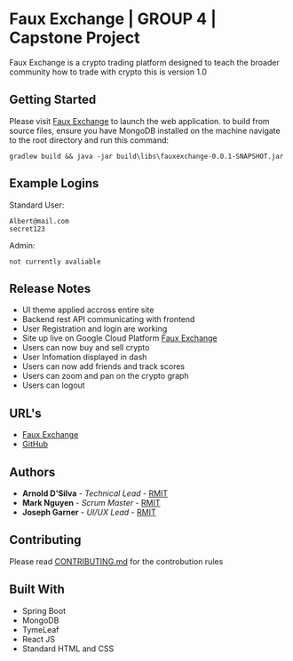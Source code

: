 # Faux Exchange | GROUP 4 | Capstone Project
Faux Exchange is a crypto trading platform designed to teach the broader community how to trade with crypto
this is version 1.0

## Getting Started
Please visit [Faux Exchange](http://fauxexchange.tk) to launch the web application.
to build from source files, ensure you have MongoDB installed on the machine
navigate to the root directory and run this command:
```
gradlew build && java -jar build\libs\fauxexchange-0.0.1-SNAPSHOT.jar
```

## Example Logins
Standard User: 
```
Albert@mail.com
secret123
```
Admin: 
```
not currently avaliable
```

## Release Notes
* UI theme applied accross entire site
* Backend rest API communicating with frontend
* User Registration and login are working
* Site up live on Google Cloud Platform [Faux Exchange](http://fauxexchange.tk)
* Users can now buy and sell crypto
* User Infomation displayed in dash
* Users can now add friends and track scores
* Users can zoom and pan on the crypto graph
* Users can logout


## URL's
* [Faux Exchange](http://fauxexchange.tk)
* [GitHub](https://github.com/s3550293/CapstoneProject)

## Authors
* **Arnold D'Silva** - *Technical Lead* - [RMIT](#)
* **Mark Nguyen** - *Scrum Master* - [RMIT](#)
* **Joseph Garner** - *UI/UX Lead* - [RMIT](#)

## Contributing
Please read [CONTRIBUTING.md](https://github.com/s3550293/CapstoneProject/blob/master/CONTRIBUTING.md) for the controbution rules

## Built With
* Spring Boot
* MongoDB
* TymeLeaf
* React JS
* Standard HTML and CSS



